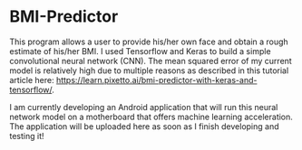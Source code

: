 # BMI-Predictor
This program allows a user to provide his/her own face and obtain a rough estimate of his/her BMI. I used Tensorflow and Keras to build a simple convolutional neural network (CNN). The mean squared error of my current model is relatively high due to multiple reasons as described in this tutorial article here: https://learn.pixetto.ai/bmi-predictor-with-keras-and-tensorflow/.

I am currently developing an Android application that will run this neural network model on a motherboard that offers machine learning acceleration. The application will be uploaded here as soon as I finish developing and testing it!